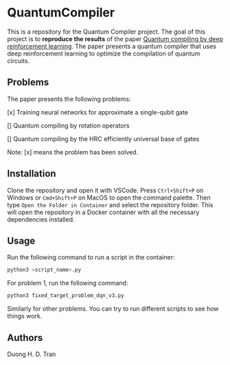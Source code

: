 # QuantumCompiler

This is a repository for the Quantum Compiler project. The goal of this project is to **reproduce the results** of the paper [Quantum compiling by deep reinforcement learning](https://www.nature.com/articles/s42005-021-00684-3#ref-CR7). The paper presents a quantum compiler that uses deep reinforcement learning to optimize the compilation of quantum circuits.

## Problems

The paper presents the following problems:

[x] Training neural networks for approximate a single-qubit gate

[] Quantum compiling by rotation operators

[] Quantum compiling by the HRC efficiently universal base of gates

Note: [x] means the problem has been solved.
## Installation

Clone the repository and open it with VSCode. Press `Ctrl+Shift+P` on Windows or `Cmd+Shift+P` on MacOS to open the command palette. Then type `Open the Folder in Container` and select the repository folder. This will open the repository in a Docker container with all the necessary dependencies installed.

## Usage

Run the following command to run a script in the container:

```bash
python3 <script_name>.py
```

For problem 1, run the following command:

```bash
python3 fixed_target_problem_dqn_v3.py
```
Similarly for other problems. You can try to run different scripts to see how things work.

## Authors

Duong H. D. Tran